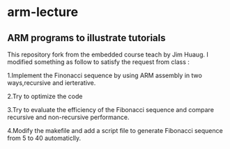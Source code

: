 # arm-lecture
ARM programs to illustrate tutorials
--------------------------------------------
This repository fork from the embedded course teach by Jim Huaug.
I modified something as follow to satisfy the request from class : 

1.Implement the Finonacci sequence by using ARM assembly in two ways,recursive and ierterative.

2.Try to optimize the code 

3.Try to evaluate the efficiency of the Fibonacci sequence and compare recursive and non-recursive performance.

4.Modify the makefile and add a script file to generate Fibonacci sequence from 5 to 40 automaticlly. 
